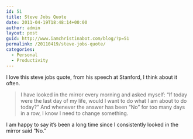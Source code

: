 ```yaml
---
id: 51
title: Steve Jobs Quote
date: 2011-04-19T18:48:14+00:00
author: admin
layout: post
guid: http://www.iamchristinabot.com/blog/?p=51
permalink: /20110419/steve-jobs-quote/
categories:
  - Personal
  - Productivity
---
```

I love this steve jobs quote, from his speech at Stanford, I think about it often.

> I have looked in the mirror every morning and asked myself: &#8220;If today were the last day of my life, would I want to do what I am about to do today?&#8221; And whenever the answer has been &#8220;No&#8221; for too many days in a row, I know I need to change something.

I am happy to say it&#8217;s been a long time since I consistently looked in the mirror said &#8220;No.&#8221;